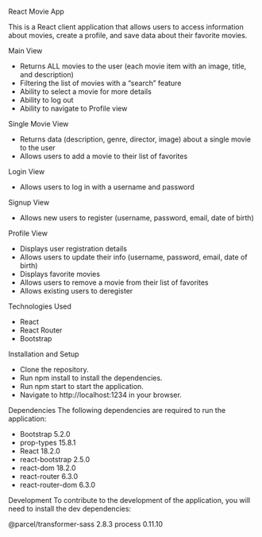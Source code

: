 React Movie App

This is a React client application that allows users to access information about movies, create a profile, and save data about their favorite movies.

Main View
- Returns ALL movies to the user (each movie item with an image, title, and description)
- Filtering the list of movies with a “search” feature
- Ability to select a movie for more details
- Ability to log out
- Ability to navigate to Profile view

Single Movie View
- Returns data (description, genre, director, image) about a single movie to the user
- Allows users to add a movie to their list of favorites

Login View
- Allows users to log in with a username and password

Signup View
- Allows new users to register (username, password, email, date of birth)

Profile View
- Displays user registration details
- Allows users to update their info (username, password, email, date of birth)
- Displays favorite movies
- Allows users to remove a movie from their list of favorites
- Allows existing users to deregister

Technologies Used
- React
- React Router
- Bootstrap

Installation and Setup
- Clone the repository.
- Run npm install to install the dependencies.
- Run npm start to start the application.
- Navigate to http://localhost:1234 in your browser.

Dependencies
The following dependencies are required to run the application:

- Bootstrap 5.2.0
- prop-types 15.8.1
- React 18.2.0
- react-bootstrap 2.5.0
- react-dom 18.2.0
- react-router 6.3.0
- react-router-dom 6.3.0

Development
To contribute to the development of the application, you will need to install the dev dependencies:

@parcel/transformer-sass 2.8.3
process 0.11.10